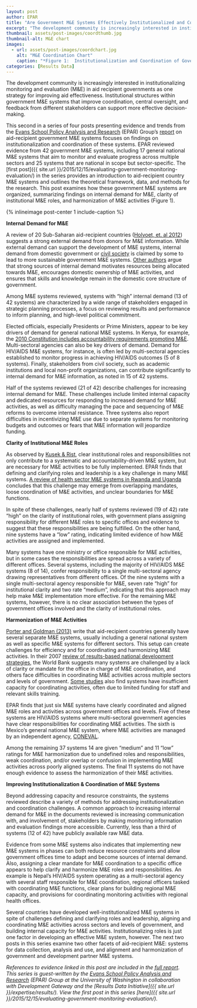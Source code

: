 ```yaml
---
layout: post
author: EPAR
title: "Are Government M&E Systems Effectively Institutionalized and Coordinated?"
excerpt: "The development community is increasingly interested in institutionalizing monitoring and evaluation (M&E) in..."
thumbnail: assets/post-images/coordthumb.jpg
thumbnail-alt: M&E chart
images:
  - url: assets/post-images/coordchart.jpg
    alt: "M&E Coordination Chart"
    caption: "*Figure 1:  Institutionalization and Coordination of Government M&E Systems*"
categories: [Results Data]
---
```


The development community is increasingly interested in institutionalizing monitoring and evaluation (M&E) in aid recipient governments as one strategy for improving aid effectiveness. Institutional structures within government M&E systems that improve coordination, central oversight, and feedback from different stakeholders can support more effective decision-making.

This second in a series of four posts presenting evidence and trends from the [Evans School Policy Analysis and Research](http://evans.uw.edu/centers-projects/epar/evans-school-policy-analysis-research-group) (EPAR) Group’s [report](http://evans.uw.edu/centers-projects/epar/research/epar-brief-no-299-evaluating-country-me-systems) on aid-recipient government M&E systems focuses on findings on institutionalization and coordination of these systems. EPAR reviewed evidence from 42 government M&E systems, including 17 general national M&E systems that aim to monitor and evaluate progress across multiple sectors and 25 systems that are national in scope but sector-specific. The [first post]({{ site.url }}/2015/12/15/evaluating-government-monitoring-evaluation/) in the series provides an introduction to aid-recipient country M&E systems and outlines the theoretical framework, data, and methods for the research. This post examines how these government M&E systems are organized, summarizing findings on internal demand for M&E, clarity of institutional M&E roles, and harmonization of M&E activities (Figure 1). 

{% inlineimage post-center 1 include-caption %}

**Internal Demand for M&E** 

A review of 20 Sub-Saharan aid-recipient countries ([Holvoet, et. al 2012](http://onlinelibrary.wiley.com/doi/10.1111/j.1467-7679.2012.00597.x/abstract)) suggests a strong external demand from donors for M&E information. While external demand can support the development of M&E systems, internal demand from domestic government or [civil society](https://ieg.worldbankgroup.org/Data/reports/monitoring_evaluation_psm.pdf) is claimed by some to lead to more sustainable government M&E systems. [Other authors](http://www.worldbank.org/oed/ecd/docs/proceedings_la_eng.pdf) argue that strong sources of internal demand motivates resources being allocated towards M&E, encourages domestic ownership of M&E activities, and ensures that skills and knowledge remain in the domestic core structure of government. 

Among M&E systems reviewed, systems with “high” internal demand (13 of 42 systems) are characterized by a wide range of stakeholders engaged in strategic planning processes, a focus on reviewing results and performance to inform planning, and high-level political commitment. 

Elected officials, especially Presidents or Prime Ministers, appear to be key drivers of demand for general national M&E systems. In Kenya, for example, the [2010 Constitution includes accountability requirements promoting M&E](http://www.theclearinitiative.org/african_M&E_cases.pdf). Multi-sectoral agencies can also be key drivers of demand. Demand for HIV/AIDS M&E systems, for instance, is often led by multi-sectoral agencies established to monitor progress in achieving HIV/AIDS outcomes (5 of 8 systems). Finally, stakeholders from civil society, such as academic institutions and local non-profit organizations, can contribute significantly to internal demand for M&E information, as noted in 15 of 42 systems.

Half of the systems reviewed (21 of 42) describe challenges for increasing internal demand for M&E. These challenges include limited internal capacity and dedicated resources for responding to increased demand for M&E activities, as well as difficulty managing the pace and sequencing of M&E reforms to overcome internal resistance. Three systems also report difficulties in incentivizing M&E use due to separate systems for monitoring budgets and outcomes or fears that M&E information will jeopardize funding. 

**Clarity of Institutional M&E Roles**

As observed by [Kusek & Rist](https://openknowledge.worldbank.org/bitstream/handle/10986/14926/296720PAPER0100steps.pdf?sequence=1), clear institutional roles and responsibilities not only contribute to a systematic and accountability-driven M&E system, but are necessary for M&E activities to be fully implemented. EPAR finds that defining and clarifying roles and leadership is a key challenge in many M&E systems. [A review of health sector M&E systems in Rwanda and Uganda](http://heapol.oxfordjournals.org/content/29/4/506.full) concludes that this challenge may emerge from overlapping mandates, loose coordination of M&E activities, and unclear boundaries for M&E functions. 

In spite of these challenges, nearly half of systems reviewed (19 of 42) rate “high” on the clarity of institutional roles, with government plans assigning responsibility for different M&E roles to specific offices and evidence to suggest that these responsibilities are being fulfilled. On the other hand, nine systems have a “low” rating, indicating limited evidence of how M&E activities are assigned and implemented. 

Many systems have one ministry or office responsible for M&E activities, but in some cases the responsibilities are spread across a variety of different offices. Several systems, including the majority of HIV/AIDS M&E systems (8 of 14), confer responsibility to a single multi-sectoral agency drawing representatives from different offices. Of the nine systems with a single multi-sectoral agency responsible for M&E, seven rate “high” for institutional clarity and two rate “medium”, indicating that this approach may help make M&E implementation more effective. For the remaining M&E systems, however, there is no clear association between the types of government offices involved and the clarity of institutional roles.

**Harmonization of M&E Activities**

[Porter and Goldman (2013)](http://www.aejonline.org/index.php/aej/article/viewFile/25/10) write that aid-recipient countries generally have several separate M&E systems, usually including a general national system as well as specific M&E systems for different sectors. This setup can create challenges for efficiency and for coordinating and harmonizing M&E activities. In their 2007 [review of results-based national development strategies](http://web.worldbank.org/WBSITE/EXTERNAL/PROJECTS/0,,contentMDK:21790579~pagePK:41367~piPK:51533~theSitePK:40941,00.html), the World Bank suggests many systems are challenged by a lack of clarity or mandate for the office in charge of M&E coordination, and others face difficulties in coordinating M&E activities across multiple sectors and levels of government. [Some studies](https://www.ncbi.nlm.nih.gov/pubmed/17689314) also find systems have insufficient capacity for coordinating activities, often due to limited funding for staff and relevant skills training. 

EPAR finds that just six M&E systems have clearly coordinated and aligned M&E roles and activities across government offices and levels. Five of these systems are HIV/AIDS systems where multi-sectoral government agencies have clear responsibilities for coordinating M&E activities. The sixth is Mexico’s general national M&E system, where M&E activities are managed by an independent agency, [CONEVAL](http://www.coneval.gob.mx/paginas/principal-en.aspx). 

Among the remaining 37 systems 14 are given “medium” and 11 “low” ratings for M&E harmonization due to undefined roles and responsibilities, weak coordination, and/or overlap or confusion in implementing M&E activities across poorly aligned systems. The final 11 systems do not have enough evidence to assess the harmonization of their M&E activities.

**Improving Institutionalization & Coordination of M&E Systems**

Beyond addressing capacity and resource constraints, the systems reviewed describe a variety of methods for addressing institutionalization and coordination challenges. A common approach to increasing internal demand for M&E in the documents reviewed is increasing communication with, and involvement of, stakeholders by making monitoring information and evaluation findings more accessible. Currently, less than a third of systems (12 of 42) have publicly available raw M&E data. 

Evidence from some M&E systems also indicates that implementing new M&E systems in phases can both reduce resource constraints and allow government offices time to adapt and become sources of internal demand. Also, assigning a clear mandate for M&E coordination to a specific office appears to help clarify and harmonize M&E roles and responsibilities. An example is Nepal’s HIV/AIDS system operating as a multi-sectoral agency with several staff responsible for M&E coordination, regional officers tasked with coordinating M&E functions, clear plans for building regional M&E capacity, and provisions for coordinating monitoring activities with regional health offices.

Several countries have developed well-institutionalized M&E systems in spite of challenges defining and clarifying roles and leadership, aligning and coordinating M&E activities across sectors and levels of government, and building internal capacity for M&E activities. Institutionalizing roles is just one factor in developing an effective M&E system, however. The next two posts in this series examine two other facets of aid-recipient M&E: systems for data collection, analysis and use, and alignment and harmonization of government and development partner M&E systems.

*References to evidence linked in this post are included in the [full report](http://evans.uw.edu/centers-projects/epar/research/epar-brief-no-299-evaluating-country-me-systems). This series is guest-written by the [Evans School Policy Analysis and Research](http://evans.uw.edu/centers-projects/epar/evans-school-policy-analysis-research-group) (EPAR) Group at the University of Washington in collaboration with Development Gateway and the [Results Data Initiative]({{ site.url }}/expertise/results/). View the first post in this series [here]({{ site.url }}/2015/12/15/evaluating-government-monitoring-evaluation/).*
